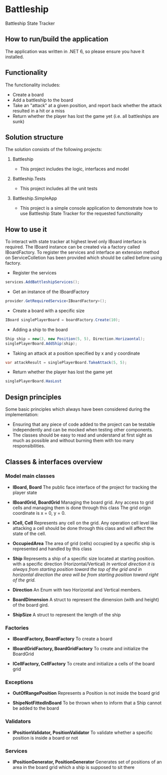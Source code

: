 # Battleship
Battleship State Tracker

## How to run/build the application
The application was written in .NET 6, so please ensure you have it installed. 

## Functionality
The functionality includes:

* Create a board
* Add a battleship to the board
* Take an "attack" at a given position, and report back whether the attack resulted in a
hit or a miss
* Return whether the player has lost the game yet (i.e. all battleships are sunk)


## Solution structure

The solution consists of the following projects:
1) Battleship 
    * This project includes the logic, interfaces and model 

2) Battleship.Tests
    * This project includes all the unit tests 

2) Battleship.SimpleApp
    * This project is a simple console application to demonstrate how to use Battleship State Tracker for  the requested functionality

## How to use it
To interact with state tracker at highest level only IBoard interface is required. The IBoard instance can be created via a factory called IBoardFactory.
To register the services and interface an extension method on ServiceColletion has been provided which should be called before using factory. 

* Register the services 
```csharp
services.AddBattleshipServices();
```

* Get an instance of the IBoardFactory
```csharp
provider.GetRequiredService<IBoardFactory>();
```

* Create a board with a specific size
```csharp
IBoard singlePlayerBoard = boardFactory.Create(10);
```

* Adding a ship to the board
```csharp
Ship ship = new(3, new Position(5, 5), Direction.Horizaontal);
singlePlayerBoard.AddShip(ship);
```

* Taking an attack at a position specified by x and y coordinate

```csharp
var attackResult = singlePlayerBoard.TakeAttack(5, 5);
```

* Return whether the player has lost the game yet 

```csharp
singlePlayerBoard.HasLost
```
## Design principles
Some basic principles which always have been considered during the implementation:

* Ensuring that any piece of code added to the project can be testable independently and can be mocked when testing other components.
* The classes should be easy to read and understand at first sight as much as possible and without burning them with too many responsibilities.

## Classes & interfaces overview

### Model main classes
*  **IBoard, Board** 
   The public face interface of the project for tracking the player state

*  **IBoardGrid, BoardGrid**
   Managing the board grid. Any access to grid cells and managing them is done through this class
   The grid origin coordinate is x = 0, y = 0.

*  **ICell, Cell**
   Represents any cell on the grid. Any operation cell level like attacking a cell should be done through this class and will affect the state of the cell.

*  **OccupiedArea**
   The area of grid (cells) occupied by a specific ship is represented and handled by this class

*  **Ship**
   Represents a ship of a specific size located at starting position. with a specific direction (Horizontal/Vertical)
   *In vertical direction it is always from starting position toward the top of the grid and in horizontal direction the area will be from starting position toward right of the grid.*

*  **Direction**
   An Enum with two Horizontal and Vertical members.

*  **BoardDimension**
   A struct to represent the dimension (with and height) of the board gird. 

*  **ShipSize**
   A struct to represent the length of the ship


### Factories
*  **IBoardFactory, BoardFactory**
   To create a board

*  **IBoardGridFactory, BoardGridFactory**
   To create and initialize the BoardGrid

*  **ICellFactory, CellFactory**
   To create and initialize a cells of the board grid

### Exceptions
*  **OutOfRangePosition**
   Represents a Position is not inside the board grid

*  **ShipeNotFittedInBoard**
   To be thrown when to inform that a Ship cannot be added to the board

### Validators
*  **IPositionValidator, PositionValidator**
   To validate whether a specific position is inside a board or not

### Services
*  **IPositionGenerator, PositionGenerator**
   Generates set of positions of an area in the board grid which a ship is supposed to sit there

